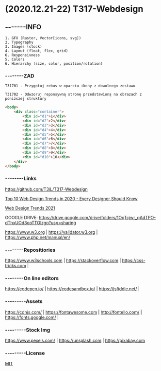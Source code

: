 # (2020.12.21-22) T317-Webdesign

## -------INFO
```
1. GFX (Raster, Vector[icons, svg])
2. Typography
3. Images (stock)
4. Layout (float, flex, grid)
6. Responsivness
5. Colors
6. Hierarchy (size, color, position/rotation)
```

### --------ZAD

```
T31701 - Przygotuj rebus w oparciu ikony z dowolnego zestawu

T31702 - Odwzoruj reponsywną stronę przedstawioną na obrazach z poniższej struktury
```

```html
<body>
    <div class="container">
        <div id="d1">1</div>
        <div id="d2">2</div>
        <div id="d3">3</div>
        <div id="d4">4</div>
        <div id="d5">5</div>
        <div id="d6">6</div>
        <div id="d7">7</div>
        <div id="d8">8</div>
        <div id="d9">9</div>
        <div id="d10">10</div>
    </div>
</body>
```

### --------Links


https://github.com/T3iL/T317-Webdesign

[Top 10 Web Design Trends in 2020 - Every Designer Should Know](https://youtu.be/T6Jcl-GqeBA)

[Web Design Trends 2021](https://youtu.be/gyGsPlt06bo)



GOOGLE DRIVE: 
https://drive.google.com/drive/folders/1OqTcjwr_qAdTPO-dThxUOd3ooTTOlzgp?usp=sharing


https://www.w3.org | https://validator.w3.org | https://www.php.net/manual/en/
### --------Repositiories
https://www.w3schools.com | https://stackoverflow.com | https://css-tricks.com |
### --------On line editors
https://codepen.io/ | https://codesandbox.io/ | https://jsfiddle.net/ |
### ---------Assets
https://cdnjs.com/ | https://fontawesome.com | http://fontello.com/ | https://fonts.google.com/ |
### ---------Stock Img
https://www.pexels.com/ | https://unsplash.com | https://pixabay.com
### ---------License
[MIT](https://choosealicense.com/licenses/mit/)
